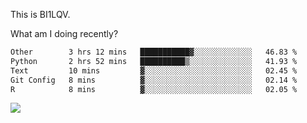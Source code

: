 This is BI1LQV.

What am I doing recently?

<!--START_SECTION:waka-->

```txt
Other        3 hrs 12 mins   ███████████▓░░░░░░░░░░░░░   46.83 %
Python       2 hrs 52 mins   ██████████▒░░░░░░░░░░░░░░   41.93 %
Text         10 mins         ▓░░░░░░░░░░░░░░░░░░░░░░░░   02.45 %
Git Config   8 mins          ▓░░░░░░░░░░░░░░░░░░░░░░░░   02.14 %
R            8 mins          ▓░░░░░░░░░░░░░░░░░░░░░░░░   02.05 %
```

<!--END_SECTION:waka-->

<img src="https://github-readme-stats.vercel.app/api?username=bi1lqv&show_icons=true&count_private=true">
